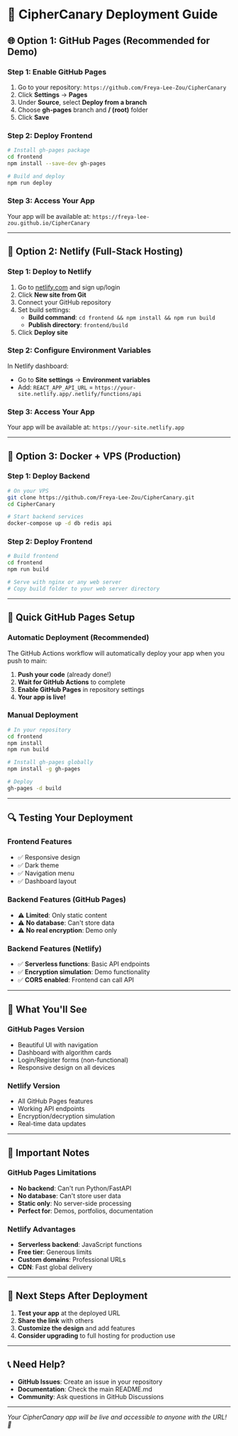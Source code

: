# 🚀 CipherCanary Deployment Guide

## 🌐 **Option 1: GitHub Pages (Recommended for Demo)**

### **Step 1: Enable GitHub Pages**
1. Go to your repository: `https://github.com/Freya-Lee-Zou/CipherCanary`
2. Click **Settings** → **Pages**
3. Under **Source**, select **Deploy from a branch**
4. Choose **gh-pages** branch and **/ (root)** folder
5. Click **Save**

### **Step 2: Deploy Frontend**
```bash
# Install gh-pages package
cd frontend
npm install --save-dev gh-pages

# Build and deploy
npm run deploy
```

### **Step 3: Access Your App**
Your app will be available at: `https://freya-lee-zou.github.io/CipherCanary`

---

## 🔧 **Option 2: Netlify (Full-Stack Hosting)**

### **Step 1: Deploy to Netlify**
1. Go to [netlify.com](https://netlify.com) and sign up/login
2. Click **New site from Git**
3. Connect your GitHub repository
4. Set build settings:
   - **Build command**: `cd frontend && npm install && npm run build`
   - **Publish directory**: `frontend/build`
5. Click **Deploy site**

### **Step 2: Configure Environment Variables**
In Netlify dashboard:
- Go to **Site settings** → **Environment variables**
- Add: `REACT_APP_API_URL` = `https://your-site.netlify.app/.netlify/functions/api`

### **Step 3: Access Your App**
Your app will be available at: `https://your-site.netlify.app`

---

## 🐳 **Option 3: Docker + VPS (Production)**

### **Step 1: Deploy Backend**
```bash
# On your VPS
git clone https://github.com/Freya-Lee-Zou/CipherCanary.git
cd CipherCanary

# Start backend services
docker-compose up -d db redis api
```

### **Step 2: Deploy Frontend**
```bash
# Build frontend
cd frontend
npm run build

# Serve with nginx or any web server
# Copy build folder to your web server directory
```

---

## 📱 **Quick GitHub Pages Setup**

### **Automatic Deployment (Recommended)**
The GitHub Actions workflow will automatically deploy your app when you push to main:

1. **Push your code** (already done!)
2. **Wait for GitHub Actions** to complete
3. **Enable GitHub Pages** in repository settings
4. **Your app is live!**

### **Manual Deployment**
```bash
# In your repository
cd frontend
npm install
npm run build

# Install gh-pages globally
npm install -g gh-pages

# Deploy
gh-pages -d build
```

---

## 🔍 **Testing Your Deployment**

### **Frontend Features**
- ✅ Responsive design
- ✅ Dark theme
- ✅ Navigation menu
- ✅ Dashboard layout

### **Backend Features (GitHub Pages)**
- ⚠️ **Limited**: Only static content
- ⚠️ **No database**: Can't store data
- ⚠️ **No real encryption**: Demo only

### **Backend Features (Netlify)**
- ✅ **Serverless functions**: Basic API endpoints
- ✅ **Encryption simulation**: Demo functionality
- ✅ **CORS enabled**: Frontend can call API

---

## 🎯 **What You'll See**

### **GitHub Pages Version**
- Beautiful UI with navigation
- Dashboard with algorithm cards
- Login/Register forms (non-functional)
- Responsive design on all devices

### **Netlify Version**
- All GitHub Pages features
- Working API endpoints
- Encryption/decryption simulation
- Real-time data updates

---

## 🚨 **Important Notes**

### **GitHub Pages Limitations**
- **No backend**: Can't run Python/FastAPI
- **No database**: Can't store user data
- **Static only**: No server-side processing
- **Perfect for**: Demos, portfolios, documentation

### **Netlify Advantages**
- **Serverless backend**: JavaScript functions
- **Free tier**: Generous limits
- **Custom domains**: Professional URLs
- **CDN**: Fast global delivery

---

## 🎉 **Next Steps After Deployment**

1. **Test your app** at the deployed URL
2. **Share the link** with others
3. **Customize the design** and add features
4. **Consider upgrading** to full hosting for production use

---

## 📞 **Need Help?**

- **GitHub Issues**: Create an issue in your repository
- **Documentation**: Check the main README.md
- **Community**: Ask questions in GitHub Discussions

---

*Your CipherCanary app will be live and accessible to anyone with the URL! 🚀*
